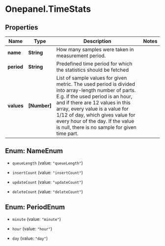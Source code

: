 # Onepanel.TimeStats

## Properties
Name | Type | Description | Notes
------------ | ------------- | ------------- | -------------
**name** | **String** | How many samples were taken in measurement period. | 
**period** | **String** | Predefined time period for which the statistics should be fetched | 
**values** | **[Number]** | List of sample values for given metric. The used period is divided into array-length number of parts. E.g. if the used period is an hour, and if there are 12 values in this array, every value is a value for 1/12 of day, which gives value for every hour of the day. If the value is null, there is no sample for given time part.  | 


<a name="NameEnum"></a>
## Enum: NameEnum


* `queueLength` (value: `"queueLength"`)

* `insertCount` (value: `"insertCount"`)

* `updateCount` (value: `"updateCount"`)

* `deleteCount` (value: `"deleteCount"`)




<a name="PeriodEnum"></a>
## Enum: PeriodEnum


* `minute` (value: `"minute"`)

* `hour` (value: `"hour"`)

* `day` (value: `"day"`)




